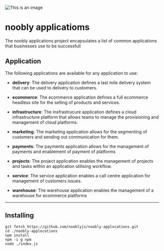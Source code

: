 ![This is an image](https://i.ibb.co/DQyKLh7/robot-br1-generated-100.jpg)

# noobly applicatioms

The noobly applications project encapsulates a list of common applications that businesses use to be successfull

## Application
The following applications are available for any application to use:

* **delivery**: The delivery application defines a last mile delivery system that can be used to delivery to customers.

* **ecommerce**: The ecommerce application defines a full ecommerce headless site for the selling of products and services.

* **infrastructure**: The insfrastrucure application defines a cloud infrastructure platform that allows teams to manage the provisioning and management of cloud platforms.

* **marketing**: The marketing application allows for the segmenting of customers and sending out communication for them. 

* **payments**: The payments application allows for the management of payments and enablement of payment of platforms

* **projects**: The project application enables the management of projects and tasks within an application utilising workflow.

* **service**: The service application enables a call centre application for management of customers issues.

* **warehouse**: The warehouse application enables the management of a warehouse for ecommerce platforms
---

## Installing

``` 
git fetch https://github.com/nooblyjs/noobly-applocations.git
cd ./noobly-applocations
npm install
npm -i g npm
node ./index.js

```
